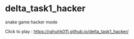 # delta_task1_hacker
snake game hacker mode

Click to play :  https://rahulrk011.github.io/delta_task1_hacker/
